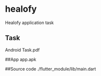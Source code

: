 # healofy
Healofy application task

## Task
Android Task.pdf

##App
app.apk

##Source code
./flutter_module/lib/main.dart
